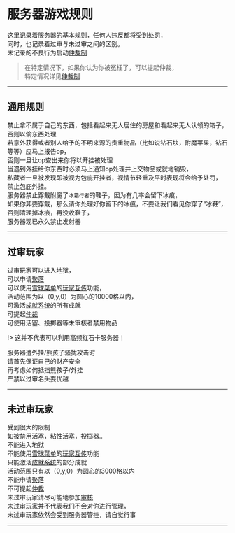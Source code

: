 # 服务器游戏规则

这里记录着服务器的基本规则，任何人违反都将受到处罚，  
同时，也记录着过审与未过审之间的区别。  
未记录的不良行为启动[仲裁制](rule/trial.md)  

> 在特定情况下，如果你认为你被冤枉了，可以提起仲裁，  
特定情况详见[仲裁制](rule/trial.md)

* * *

## 通用规则

禁止拿不属于自己的东西，包括看起来无人居住的房屋和看起来无人认领的箱子，否则以偷东西处理  
若意外获得或者别人给予的不明来源的贵重物品（比如说钻石块，附魔苹果，钻石等等）应马上报告op，  
否则一旦让op查出来你将以开挂被处理  
当遇到外挂给你东西时必须马上通知op处理并上交物品或就地销毁，  
私藏者一旦被发现即被视为包庇开挂者，视情节轻重及平时表现将会给予处罚，  
禁止包庇外挂。  
服务器禁止穿戴附魔了`冰霜行者`的鞋子，因为有几率会留下冰痕，  
如果你非要穿戴，那么请你处理好你留下的冰痕，不要让我们看见你穿了“冰鞋”，  
否则清理掉冰痕，再没收鞋子，  
服务器现已永久禁止发射器

* * *

## 过审玩家

过审玩家可以进入地狱，  
可以申请[聚落](world/MS1/ld.md)  
可以使用[雪球菜单](world/MS1/characteristic.md#雪球菜单)的[玩家互传](world/MS1/characteristic.md#玩家互传)功能，  
活动范围为以（0,y,0）为圆心的10000格以内，  
可激活[成就系统](world/MS1/characteristic.md#成就)的所有成就  
可提起[仲裁](rule/trial.md)  
可使用活塞、投掷器等未审核者禁用物品  

!> 这并不代表可以利用高频红石卡服务器！ 

服务器遭外挂/熊孩子骚扰攻击时  
请首先保证自己的财产安全  
再考虑如何抵挡熊孩子/外挂  
严禁以过审名头耍优越  

* * *

## 未过审玩家

受到很大的限制  
如被禁用活塞，粘性活塞，投掷器..   
不能进入地狱  
不能使用[雪球菜单](world/MS1/characteristic.md#雪球菜单)的[玩家互传](world/MS1/characteristic.md#玩家互传)功能  
只能激活[成就系统](world/MS1/characteristic.md#成就)的部分成就  
活动范围只有以（0,y,0）为圆心的3000格以内  
不能申请[聚落](world/MS1/ld.md)  
不可提起[仲裁](rule/trial.md)  
未过审玩家请尽可能地参加[审核](rule/gs.md)  
未过审玩家并不代表我们不会对你进行管理，  
未过审玩家依然会受到服务器管控，请自觉行事

* * *
